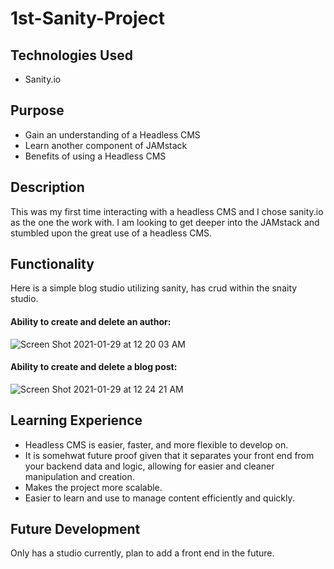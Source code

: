 # 1st-Sanity-Project

## Technologies Used
- Sanity.io 

## Purpose
- Gain an understanding of a Headless CMS
- Learn another component of JAMstack
- Benefits of using a Headless CMS

## Description
This was my first time interacting with a headless CMS and I chose sanity.io as the one the work with. I am looking to get deeper into the JAMstack and stumbled upon the great use of a headless CMS.

## Functionality
Here is a simple blog studio utilizing sanity, has crud within the snaity studio.


#### Ability to create and delete an author:
![Screen Shot 2021-01-29 at 12 20 03 AM](https://user-images.githubusercontent.com/54545904/106235220-4beb5700-61c8-11eb-9255-0dbbf198239d.png)


#### Ability to create and delete a blog post:
![Screen Shot 2021-01-29 at 12 24 21 AM](https://user-images.githubusercontent.com/54545904/106235259-5d346380-61c8-11eb-9d66-206940e8e89c.png)

## Learning Experience
- Headless CMS is easier, faster, and more flexible to develop on.
- It is somehwat future proof given that it separates your front end from your backend data and logic, allowing for easier and cleaner manipulation and creation.
- Makes the project more scalable.
- Easier to learn and use to manage content efficiently and quickly.


## Future Development 
Only has a studio currently, plan to add a front end in the future.
